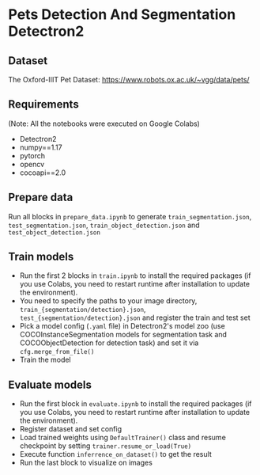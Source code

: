 # Pets Detection And Segmentation Detectron2

## Dataset
The Oxford-IIIT Pet Dataset: https://www.robots.ox.ac.uk/~vgg/data/pets/

## Requirements
(Note: All the notebooks were executed on Google Colabs)
- Detectron2
- numpy==1.17
- pytorch
- opencv
- cocoapi==2.0

## Prepare data
Run all blocks in ```prepare_data.ipynb``` to generate ```train_segmentation.json```, ```test_segmentation.json```, ```train_object_detection.json``` and  ```test_object_detection.json```

## Train models
- Run the first 2 blocks in ```train.ipynb``` to install the required packages (if you use Colabs, you need to restart runtime after installation to update the environment). 
- You need to specify the paths to your image directory, ```train_{segmentation/detection}.json```, ```test_{segmentation/detection}.json``` and register the train and test set
- Pick a model config (```.yaml``` file) in Detectron2's model zoo (use COCOInstanceSegmentation models for segmentation task and COCOObjectDetection for detection task) and set it via ```cfg.merge_from_file()```
- Train the model
## Evaluate models
- Run the first block in ```evaluate.ipynb``` to install the required packages (if you use Colabs, you need to restart runtime after installation to update the environment). 
- Register dataset and set config 
- Load trained weights using ```DefaultTrainer()``` class and resume checkpoint by setting ```trainer.resume_or_load(True)```
- Execute function ```inferrence_on_dataset()``` to get the result
- Run the last block to visualize on images
